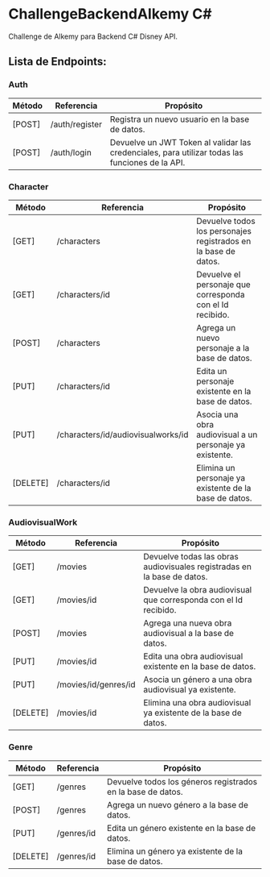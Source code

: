 # ChallengeBackendAlkemy C#
 
 Challenge de Alkemy para Backend C# Disney API.

## Lista de Endpoints:

### Auth
| Método | Referencia     | Propósito                                      |
|--------|----------------|------------------------------------------------|
| [POST] | /auth/register | Registra un nuevo usuario en la base de datos. |
| [POST] | /auth/login    | Devuelve un JWT Token al validar las credenciales, para utilizar todas las funciones de la API. |

### Character
| Método | Referencia     | Propósito                                      |
|--------|----------------|------------------------------------------------|
| [GET] | /characters | Devuelve todos los personajes registrados en la base de datos. |
| [GET] | /characters/id | Devuelve el personaje que corresponda con el Id recibido. |
| [POST] | /characters | Agrega un nuevo personaje a la base de datos. |
| [PUT] | /characters/id | Edita un personaje existente en la base de datos. |
| [PUT] | /characters/id/audiovisualworks/id | Asocia una obra audiovisual a un personaje ya existente. |
| [DELETE] | /characters/id | Elimina un personaje ya existente de la base de datos. |

### AudiovisualWork
| Método | Referencia     | Propósito                                      |
|--------|----------------|------------------------------------------------|
| [GET] | /movies | Devuelve todas las obras audiovisuales registradas en la base de datos. |
| [GET] | /movies/id | Devuelve la obra audiovisual que corresponda con el Id recibido. |
| [POST] | /movies | Agrega una nueva obra audiovisual a la base de datos. |
| [PUT] | /movies/id | Edita una obra audiovisual existente en la base de datos. |
| [PUT] | /movies/id/genres/id | Asocia un género a una obra audiovisual ya existente. |
| [DELETE] | /movies/id | Elimina una obra audiovisual ya existente de la base de datos. |

### Genre
| Método | Referencia     | Propósito                                      |
|--------|----------------|------------------------------------------------|
| [GET] | /genres | Devuelve todos los géneros registrados en la base de datos. |
| [POST] | /genres | Agrega un nuevo género a la base de datos. |
| [PUT] | /genres/id | Edita un género existente en la base de datos. |
| [DELETE] | /genres/id | Elimina un género ya existente de la base de datos. |
